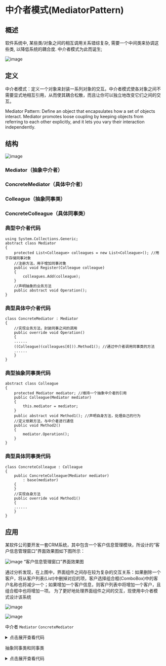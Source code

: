 # 中介者模式(MediatorPattern)

## 概述

软件系统中, 某些类/对象之间的相互调用关系错综复杂, 需要一个中间类来协调这些类, 以降低系统的耦合度. 中介者模式为此而诞生;

![image](https://user-images.githubusercontent.com/38829279/64312756-ec414a00-cfdb-11e9-9afb-6924dee1e89e.png)


## 定义

中介者模式：定义一个对象来封装一系列对象的交互。中介者模式使各对象之间不需要显式地相互引用，从而使其耦合松散，而且让你可以独立地改变它们之间的交互。

Mediator Pattern: Define an object that encapsulates how a set of objects interact. Mediator promotes loose coupling by keeping objects from referring to each other explicitly, and it lets you vary their interaction independently.

## 结构

![image](https://user-images.githubusercontent.com/38829279/64312773-01b67400-cfdc-11e9-85f5-9e52fa4f85f3.png)

### Mediator（抽象中介者）
### ConcreteMediator（具体中介者）
### Colleague（抽象同事类）
### ConcreteColleague（具体同事类）

### 典型中介者代码

```
using System.Collections.Generic;
abstract class Mediator
{
    protected List<Colleague> colleagues = new List<Colleague>(); //用于存储同事对象
    //注册方法，用于增加同事对象
    public void Register(Colleague colleague)
    {
        colleagues.Add(colleague);
    }
    //声明抽象的业务方法
    public abstract void Operation();
}
```

### 典型具体中介者代码

```
class ConcreteMediator : Mediator
{
    //实现业务方法，封装同事之间的调用
    public override void Operation() 
    {
	......
	((Colleague)(colleagues[0])).Method1(); //通过中介者调用同事类的方法
	......
    }
}
```

### 典型抽象同事类代码

```
abstract class Colleague
{
    protected Mediator mediator; //维持一个抽象中介者的引用
    public Colleague(Mediator mediator)
    {
        this.mediator = mediator;
    }
    public abstract void Method1(); //声明自身方法，处理自己的行为
    //定义依赖方法，与中介者进行通信
    public void Method2()
    {
        mediator.Operation();
    }
}
```

### 典型具体同事类代码

```
class ConcreteColleague : Colleague
{
    public ConcreteColleague(Mediator mediator)
        : base(mediator)
    {
    }
    //实现自身方法
    public override void Method1() 
    {
	......
    }
}
```

## 应用

某软件公司要开发一套CRM系统，其中包含一个客户信息管理模块，所设计的“客户信息管理窗口”界面效果图如下图所示：
 
![image](https://user-images.githubusercontent.com/38829279/64312949-99b45d80-cfdc-11e9-846c-174cca634cc0.png)
“客户信息管理窗口”界面效果图

通过分析发现，在上图中，界面组件之间存在较为复杂的交互关系：如果删除一个客户，将从客户列表(List)中删掉对应的项，客户选择组合框(ComboBox)中的客户名称也将减少一个；如果增加一个客户信息，则客户列表中将增加一个客户，且组合框中也将增加一项。
为了更好地处理界面组件之间的交互，现使用中介者模式设计该系统
<br/>

![image](https://user-images.githubusercontent.com/38829279/64312977-acc72d80-cfdc-11e9-8fa5-7e69b5b50f2b.png)

![image](https://user-images.githubusercontent.com/38829279/64340209-32b49a00-d018-11e9-9c22-1af6d9fa1410.png)

中介者 `Mediator` `ConcreteMediator`

<details>
<summary>点击展开查看代码</summary>

```
namespace MeidatorPattern.Sample
{
    using System;

    abstract class Mediator
    {
        public ListBox List { get; set; }
        public Button Button { get; set; }
        public ComboxBox ComboBox { get; set; }
        public TextBox TextBox { get; set; }


        public abstract void ComponentChanged(Component component);
    }

    class ConcreteMediator: Mediator
    {
        public override void ComponentChanged(Component component)
        {
            if (component == Button)
            {
                Console.WriteLine("----- 单击增加按钮 -----");
                ComboBox.Update();
                List.Update();
                TextBox.Update();
            }
            else if (component == List)
            {
                Console.WriteLine("----- 列表框选择客户 -----");
                ComboBox.Select();
                TextBox.SetText();
            }
            else if (component == ComboBox)
            {
                Console.WriteLine("----- 组合选择客户 -----");
                List.Select();
                TextBox.SetText();
            }
        }
    }
}
```
</details>

抽象同事类和同事类

<details>
<summary>点击展开查看代码</summary>

```
namespace MeidatorPattern.Sample
{
    abstract class Component
    {
        protected Mediator mediator;

        public void SetMediator(Mediator mediator)
        {
            this.mediator = mediator;
        }

        public void Changed()
        {
            mediator.ComponentChanged(this);
        }

        public abstract void Update();
    }
}

namespace MeidatorPattern.Sample
{
    class Button : Component
    {
        public override void Update()
        {
            //Console.WriteLine("");
        }
    }
}

namespace MeidatorPattern.Sample
{
    class Button : Component
    {
        public override void Update()
        {
            //Console.WriteLine("");
        }
    }
}

namespace MeidatorPattern.Sample
{
    using System;

    class TextBox : Component
    {
        public override void Update()
        {
            Console.WriteLine("客户信息增加成功, 文本框清空. ");
        }

        public void SetText()
        {
            Console.WriteLine("文本框显示: 小龙女");
        }
    }
}
```
</details>
